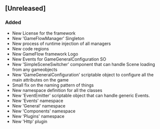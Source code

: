 ## [Unreleased]
### Added
- New License for the framework
- New 'GameFlowManager' Singleton
- New process of runtime injection of all managers
- New code regions
- New GameFlow framework Logo
- New Events for GameGeneralConfiguration SO
- New 'SimpleSceneSwitcher' component that can handle Scene loading from any gameobjects
- New 'GameGeneralConfiguration' scriptable object to configure all the main attributes on the game
- Small fix on the naming pattern of things
- New namespace definition for all the classes
- New 'EventEmitter' scriptable object that can handle generic Events.
- New 'Events' namespace
- New 'General' namespace
- New 'Components' namespace
- New 'Plugins' namespace
- New 'Http' plugin